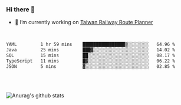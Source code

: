 ### Hi there 👋

- 🔭 I’m currently working on [Taiwan Railway Route Planner](https://github.com/Taiwan-Railway-Route-Planner)

<br/>

<!--START_SECTION:waka-->

```txt
YAML         1 hr 59 mins    ████████████████▒░░░░░░░░   64.96 %
Java         25 mins         ███▓░░░░░░░░░░░░░░░░░░░░░   14.02 %
SQL          15 mins         ██░░░░░░░░░░░░░░░░░░░░░░░   08.17 %
TypeScript   11 mins         █▓░░░░░░░░░░░░░░░░░░░░░░░   06.22 %
JSON         5 mins          ▓░░░░░░░░░░░░░░░░░░░░░░░░   02.85 %
```

<!--END_SECTION:waka-->

<br/>
<br/>

![Anurag's github stats](https://github-readme-stats.vercel.app/api?username=DepickereSven&show_icons=true&theme=tokyonight)



<!--
**DepickereSven/DepickereSven** is a ✨ _special_ ✨ repository because its `README.md` (this file) appears on your GitHub profile.

Here are some ideas to get you started:

- 🔭 I’m currently working on ...
- 🌱 I’m currently learning ...
- 👯 I’m looking to collaborate on ...
- 🤔 I’m looking for help with ...
- 💬 Ask me about ...
- 📫 How to reach me: ...
- 😄 Pronouns: ...
- ⚡ Fun fact: ...
-->
